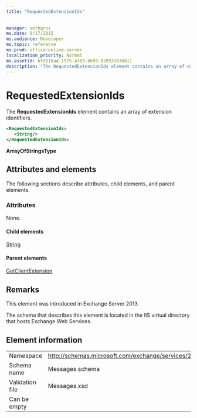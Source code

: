 ```yaml
---
title: "RequestedExtensionIds"
 
 
manager: sethgros
ms.date: 9/17/2015
ms.audience: Developer
ms.topic: reference
ms.prod: office-online-server
localization_priority: Normal
ms.assetid: bfd516a4-15f5-4303-b695-820537636b11
description: "The RequestedExtensionIds element contains an array of extension identifiers."
---
```


# RequestedExtensionIds

The **RequestedExtensionIds** element contains an array of extension identifiers. 
  
```XML
<RequestedExtensionIds>
   <String/>
</RequestedExtensionIds>
```

 **ArrayOfStringsType**
## Attributes and elements

The following sections describe attributes, child elements, and parent elements.
  
### Attributes

None.
  
#### Child elements

[String](string.md)
  
#### Parent elements

[GetClientExtension](getclientextension.md)
  
## Remarks

This element was introduced in Exchange Server 2013.
  
The schema that describes this element is located in the IIS virtual directory that hosts Exchange Web Services.
  
## Element information

|||
|:-----|:-----|
|Namespace  <br/> |http://schemas.microsoft.com/exchange/services/2006/messages  <br/> |
|Schema name  <br/> |Messages schema  <br/> |
|Validation file  <br/> |Messages.xsd  <br/> |
|Can be empty  <br/> ||
   

